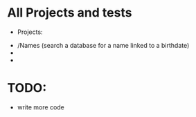 

# All Projects and tests

* Projects:
- /Names (search a database for a name linked to a birthdate)
- 
- 


# TODO:

* write more code


